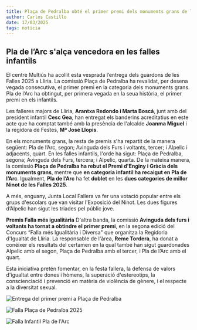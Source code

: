 ```yaml
---
title: Plaça de Pedralba obté el primer premi dels monuments grans de les Falles de Llíria 2025
author: Carlos Castillo
date: 17/03/2025
tags: noticia
--- 
```


## Pla de l’Arc s'alça vencedora en les falles infantils 

El centre Multiús ha acollit esta vesprada l’entrega dels guardons de les Falles 2025 a Llíria. La comissió Plaça de Pedralba ha revalidat, per desena vegada consecutiva, el primer premi en la categoria dels monuments grans. Pla de l’Arc ha obtingut, per primera vegada en la seua història, el primer premi en els infantils.

Les falleres majors de Llíria, **Arantxa Redondo i Marta Boscá**, junt amb del president infantil **Cesc Gea**, han entregat els banderins acreditatius en este acte que ha comptat també amb la presència de l'alcalde **Joanma Miguel** i la regidora de Festes, **Mª José Llopis**.

En els monuments grans, la resta de premis s'ha repartit de la manera següent: Pla de l’Arc, segon; Avinguda dels Furs i voltants, tercer; i Alpelic i adjacents, quart. En les falles infantils, l'orde ha sigut: Plaça de Pedralba, segona; Avinguda dels Furs, tercera; i Alpelic, quarta. De la mateixa manera, la comissió **Plaça de Pedralba ha rebut el Premi d'Enginy i Gràcia dels monuments grans**, mentre que **en categoria infantil ha recaigut en Pla de l’Arc**. Igualment, **Pla de l’Arc** ha fet **doblet** en les **dues categories de millor Ninot de les Falles 2025**.

A més, enguany, Junta Local Fallera va fer una votació popular entre els grups d'escolars que van visitar l'Exposició del Ninot. Les dues figures d’Alpelic han sigut les triades pel públic jove.

**Premis Falla més igualitària**
D'altra banda, la comissió **Avinguda dels furs i voltants ha tornat a obtindre el primer premi**, en la segona edició del Concurs “Falla més Igualitària i Diversa" que organitza la Regidoria d'Igualtat de Llíria. La responsable de l'àrea, **Reme Tordera**, ha donat a conéixer els resultats del certamen en la qual també han sigut guardonades Alpelic amb el segon, Plaça de Pedralba amb el tercer, i Pla de l’Arc amb el quart.

Esta iniciativa pretén fomentar, en la festa fallera, la defensa de valors d'igualtat entre dones i hòmens, la superació d'estereotips, la conscienciació i prevenció en matèria de violència de gènere, i el respecte a la diversitat sexual.

![Entrega del primer premi a Plaça de Pedralba](/assets/continguts/recursos/20250317-Entrega-premio-falla.jpg "Entrega del primer premi")

![Falla Plaça de Pedralba 2025](/assets/continguts/recursos/20250317-PrimerpremiFallagranPlaçaPedralba.jpg "Falla Plaça de Pedralba 2025")

![Falla Infantil Pla de l'Arc](/assets/continguts/recursos/20250317-PrimerpremiFallainfantilPladel_Arc.jpg "Falla Infantil Pla de l'Arc")
